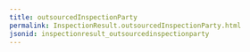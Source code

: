 ```yaml
---
title: outsourcedInspectionParty
permalink: InspectionResult.outsourcedInspectionParty.html
jsonid: inspectionresult_outsourcedinspectionparty
---
```

